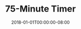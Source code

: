 ---
redirect_from:
- "/75"
date: "2018-01-01T00:00:00-08:00"
layout: timer
published: TRUE
title: "75-Minute Timer"
minutes: 75
---
